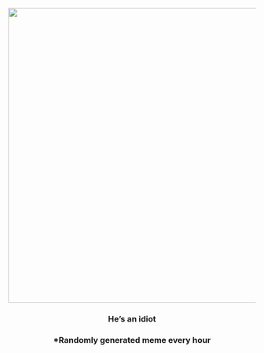 <p align="center">
        <img src="https://i.redd.it/z99t825angw81.jpg" width="600" height="600">
        </p>
        <h3 align="center">He’s an idiot</h3>
        <h3 align="center">*Randomly generated meme every hour</h3>
    